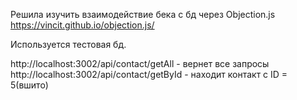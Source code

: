 Решила изучить взаимодействие бека с бд через Objection.js https://vincit.github.io/objection.js/

Используется тестовая бд.

http://localhost:3002/api/contact/getAll - вернет все запросы
http://localhost:3002/api/contact/getById - находит контакт с ID = 5(вшито)
